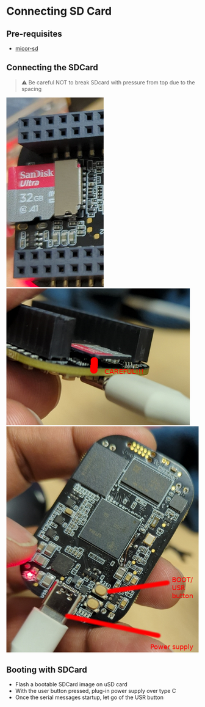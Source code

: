 Connecting SD Card
==================

Pre-requisites
--------------
* [micor-sd](https://www.amazon.com/SanDisk-Ultra-UHS-I-Memory-Adapter/dp/B00M55C0NS/)

Connecting the SDCard
---------------------

> :warning: Be careful NOT to break SDcard with pressure from top due to the spacing

![SDCard](img/pb2_sd_card.jpg?raw=true "SDCard")
![SDcard spacing](img/pb2_sd_card-2.jpg?raw=true "SDCARD spacing")
![USR Button/Power](img/pb2_sd-push-button-power.jpg?raw=true "SDCARD USRButton")

Booting with SDCard
-------------------
* Flash a bootable SDCard image on uSD card
* With the user button pressed, plug-in power supply over type C
* Once the serial messages startup, let go of the USR button
